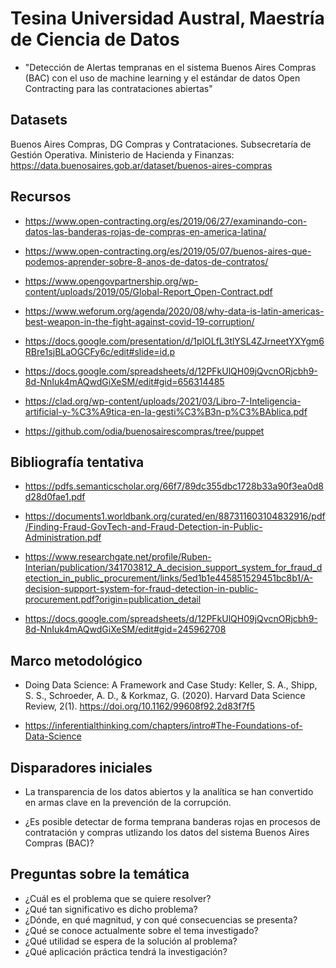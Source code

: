 
# Tesina Universidad Austral, Maestría de Ciencia de Datos

* "Detección de Alertas tempranas en el sistema Buenos Aires Compras (BAC) con el uso de machine learning y el estándar de datos Open Contracting para las contrataciones abiertas"

## Datasets

Buenos Aires Compras, DG Compras y Contrataciones. Subsecretaría de Gestión Operativa. Ministerio de Hacienda y Finanzas:
https://data.buenosaires.gob.ar/dataset/buenos-aires-compras

## Recursos
* https://www.open-contracting.org/es/2019/06/27/examinando-con-datos-las-banderas-rojas-de-compras-en-america-latina/

* https://www.open-contracting.org/es/2019/05/07/buenos-aires-que-podemos-aprender-sobre-8-anos-de-datos-de-contratos/

* https://www.opengovpartnership.org/wp-content/uploads/2019/05/Global-Report_Open-Contract.pdf

* https://www.weforum.org/agenda/2020/08/why-data-is-latin-americas-best-weapon-in-the-fight-against-covid-19-corruption/

* https://docs.google.com/presentation/d/1plOLfL3tlYSL4ZJrneetYXYgm6RBre1sjBLaOGCFy6c/edit#slide=id.p

* https://docs.google.com/spreadsheets/d/12PFkUlQH09jQvcnORjcbh9-8d-NnIuk4mAQwdGiXeSM/edit#gid=656314485

* https://clad.org/wp-content/uploads/2021/03/Libro-7-Inteligencia-artificial-y-%C3%A9tica-en-la-gesti%C3%B3n-p%C3%BAblica.pdf

* https://github.com/odia/buenosairescompras/tree/puppet


## Bibliografía tentativa

* https://pdfs.semanticscholar.org/66f7/89dc355dbc1728b33a90f3ea0d8d28d0fae1.pdf

* https://documents1.worldbank.org/curated/en/887311603104832916/pdf/Finding-Fraud-GovTech-and-Fraud-Detection-in-Public-Administration.pdf

* https://www.researchgate.net/profile/Ruben-Interian/publication/341703812_A_decision_support_system_for_fraud_detection_in_public_procurement/links/5ed1b1e445851529451bc8b1/A-decision-support-system-for-fraud-detection-in-public-procurement.pdf?origin=publication_detail

* https://docs.google.com/spreadsheets/d/12PFkUlQH09jQvcnORjcbh9-8d-NnIuk4mAQwdGiXeSM/edit#gid=245962708

## Marco metodológico

* Doing Data Science: A Framework and Case Study: Keller, S. A., Shipp, S. S., Schroeder, A. D., & Korkmaz, G. (2020). Harvard Data Science Review, 2(1). https://doi.org/10.1162/99608f92.2d83f7f5

* https://inferentialthinking.com/chapters/intro#The-Foundations-of-Data-Science

## Disparadores iniciales

* La transparencia de los datos abiertos y la analítica se han convertido en armas clave en la prevención de la corrupción.

* ¿Es posible detectar de forma temprana banderas rojas en procesos de contratación y compras utlizando los datos del sistema Buenos Aires Compras (BAC)?

## Preguntas sobre la temática

* ¿Cuál es el problema que se quiere resolver?
* ¿Qué tan significativo es dicho problema?
* ¿Dónde, en qué magnitud, y con qué consecuencias se presenta?
* ¿Qué se conoce actualmente sobre el tema investigado?
* ¿Qué utilidad se espera de la solución al problema?
* ¿Qué aplicación práctica tendrá la investigación?
